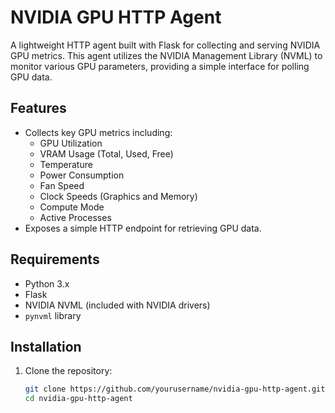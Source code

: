 # NVIDIA GPU HTTP Agent

A lightweight HTTP agent built with Flask for collecting and serving NVIDIA GPU metrics. This agent utilizes the NVIDIA Management Library (NVML) to monitor various GPU parameters, providing a simple interface for polling GPU data.

## Features

- Collects key GPU metrics including:
  - GPU Utilization
  - VRAM Usage (Total, Used, Free)
  - Temperature
  - Power Consumption
  - Fan Speed
  - Clock Speeds (Graphics and Memory)
  - Compute Mode
  - Active Processes
- Exposes a simple HTTP endpoint for retrieving GPU data.

## Requirements

- Python 3.x
- Flask
- NVIDIA NVML (included with NVIDIA drivers)
- `pynvml` library

## Installation

1. Clone the repository:

   ```bash
   git clone https://github.com/yourusername/nvidia-gpu-http-agent.git
   cd nvidia-gpu-http-agent
